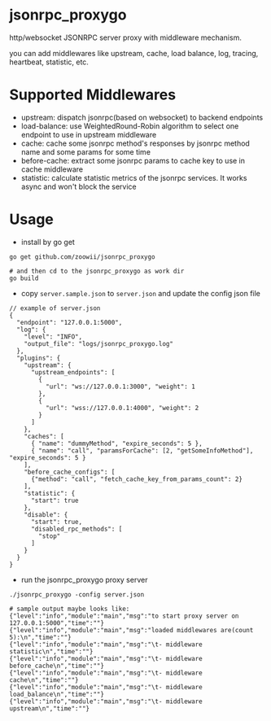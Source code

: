 jsonrpc_proxygo
===================

http/websocket JSONRPC server proxy with middleware mechanism.

you can add middlewares like upstream, cache, load balance, log, tracing, heartbeat, statistic, etc.

# Supported Middlewares

* upstream: dispatch jsonrpc(based on websocket) to backend endpoints
* load-balance: use WeightedRound-Robin algorithm to select one endpoint to use in upstream middleware
* cache: cache some jsonrpc method's responses by jsonrpc method name and some params for some time
* before-cache: extract some jsonrpc params to cache key to use in cache middleware
* statistic: calculate statistic metrics of the jsonrpc services. It works async and won't block the service

# Usage

* install by go get
```
go get github.com/zoowii/jsonrpc_proxygo

# and then cd to the jsonrpc_proxygo as work dir
go build
```

* copy `server.sample.json` to `server.json` and update the config json file

```
// example of server.json
{
  "endpoint": "127.0.0.1:5000",
  "log": {
    "level": "INFO",
    "output_file": "logs/jsonrpc_proxygo.log"
  },
  "plugins": {
    "upstream": {
      "upstream_endpoints": [
        {
          "url": "ws://127.0.0.1:3000", "weight": 1
        },
        {
          "url": "wss://127.0.0.1:4000", "weight": 2
        }
      ]
    },
    "caches": [
      { "name": "dummyMethod", "expire_seconds": 5 },
      { "name": "call", "paramsForCache": [2, "getSomeInfoMethod"],  "expire_seconds": 5 }
    ],
    "before_cache_configs": [
      {"method": "call", "fetch_cache_key_from_params_count": 2}
    ],
    "statistic": {
      "start": true
    },
    "disable": {
      "start": true,
      "disabled_rpc_methods": [
        "stop"
      ]
    }
  }
}

```

* run the jsonrpc_proxygo proxy server

```
./jsonrpc_proxygo -config server.json

# sample output maybe looks like:
{"level":"info","module":"main","msg":"to start proxy server on 127.0.0.1:5000","time":""}
{"level":"info","module":"main","msg":"loaded middlewares are(count 5):\n","time":""}
{"level":"info","module":"main","msg":"\t- middleware statistic\n","time":""}
{"level":"info","module":"main","msg":"\t- middleware before_cache\n","time":""}
{"level":"info","module":"main","msg":"\t- middleware cache\n","time":""}
{"level":"info","module":"main","msg":"\t- middleware load_balance\n","time":""}
{"level":"info","module":"main","msg":"\t- middleware upstream\n","time":""}

```